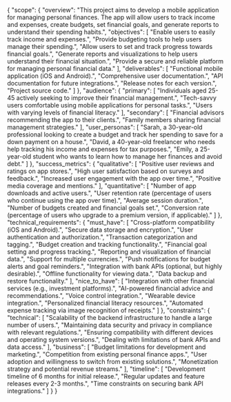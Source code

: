 {
  "scope": {
    "overview": "This project aims to develop a mobile application for managing personal finances. The app will allow users to track income and expenses, create budgets, set financial goals, and generate reports to understand their spending habits.",
    "objectives": [
      "Enable users to easily track income and expenses.",
      "Provide budgeting tools to help users manage their spending.",
      "Allow users to set and track progress towards financial goals.",
      "Generate reports and visualizations to help users understand their financial situation.",
      "Provide a secure and reliable platform for managing personal financial data."
    ],
    "deliverables": [
      "Functional mobile application (iOS and Android).",
      "Comprehensive user documentation.",
      "API documentation for future integrations.",
      "Release notes for each version.",
      "Project source code."
    ]
  },
  "audience": {
    "primary": [
      "Individuals aged 25-45 actively seeking to improve their financial management.",
      "Tech-savvy users comfortable using mobile applications for personal tasks.",
      "Users with varying levels of financial literacy."
    ],
    "secondary": [
      "Financial advisors recommending the app to their clients.",
      "Family members sharing financial management strategies."
    ],
    "user_personas": [
      "Sarah, a 30-year-old professional looking to create a budget and track her spending to save for a down payment on a house.",
      "David, a 40-year-old freelancer who needs help tracking his income and expenses for tax purposes.",
      "Emily, a 25-year-old student who wants to learn how to manage her finances and avoid debt."
    ]
  },
  "success_metrics": {
    "qualitative": [
      "Positive user reviews and ratings on app stores.",
      "High user satisfaction based on surveys and feedback.",
      "Increased user engagement with the app over time.",
      "Positive media coverage and mentions."
    ],
    "quantitative": [
      "Number of app downloads and active users.",
      "User retention rate (percentage of users who continue using the app over time).",
      "Average session duration.",
      "Number of budgets created and financial goals set.",
      "Conversion rate (percentage of users who upgrade to a premium version, if applicable)."
    ]
  },
  "technical_requirements": {
    "must_have": [
      "Cross-platform compatibility (iOS and Android).",
      "Secure data storage and encryption.",
      "User authentication and authorization.",
      "Transaction categorization and tagging.",
      "Budget creation and tracking functionality.",
      "Financial goal setting and progress tracking.",
      "Reporting and visualization of financial data.",
      "Support for multiple currencies.",
      "Push notifications for budget alerts and goal reminders.",
      "Integration with bank APIs (optional, but highly desirable).",
      "Offline functionality for viewing data.",
      "Data backup and restore functionality."
    ],
    "nice_to_have": [
      "Integration with other financial services (e.g., investment platforms).",
      "AI-powered financial advice and recommendations.",
      "Voice control integration.",
      "Wearable device integration.",
      "Personalized financial literacy resources.",
      "Automated expense tracking via image recognition of receipts."
    ]
  },
  "constraints": {
    "technical": [
      "Scalability of the backend infrastructure to handle a large number of users.",
      "Maintaining data security and privacy in compliance with relevant regulations.",
      "Ensuring compatibility with different devices and operating system versions.",
      "Dealing with limitations of bank APIs and data access."
    ],
    "business": [
      "Budget limitations for development and marketing.",
      "Competition from existing personal finance apps.",
      "User adoption and willingness to switch from existing solutions.",
      "Monetization strategy and potential revenue streams."
    ],
    "timeline": [
      "Development timeline of 6 months for initial release.",
      "Regular updates and feature releases every 2-3 months.",
      "Time constraints on securing bank API integrations."
    ]
  }
}